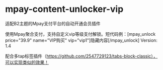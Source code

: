 # mpay-content-unlocker-vip
适配B2主题的Mpay支付平台的自动开通会员插件

使用Mpay聚合支付，支持自定义vip等级支付解锁。短代码例：[mpay_unlock price="39.9" name="VIP购买" vip="vip1"]隐藏内容[/mpay_unlock]
Version: 1.4

配合多tap标签插件（https://github.com/2547729123/tabs-block-classic），可以实现类似的效果！
